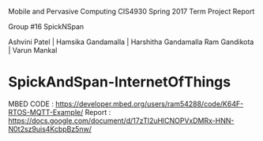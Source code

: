 
Mobile and Pervasive Computing
CIS4930 
Spring 2017
Term Project Report
 
Group #16
SpickNSpan
 
Ashvini Patel |
Hamsika Gandamalla |
Harshitha Gandamalla
Ram Gandikota |
Varun Mankal

# SpickAndSpan-InternetOfThings
MBED CODE : https://developer.mbed.org/users/ram54288/code/K64F-RTOS-MQTT-Example/
Report : https://docs.google.com/document/d/17zTl2uHlCNOPVxDMRx-HNN-N0t2sz9uis4KcbpBz5nw/
